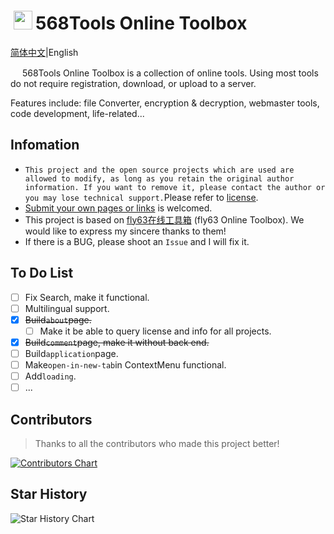 # <img height="30" style="margin: -3px 5px;" src="https://Tools.PJ568.eu.org/img/icon.svg"/>568Tools Online Toolbox

[简体中文](./README.md)|English

<img height="15" src="https://tools.PJ568.eu.org/img/icon.svg"/> 568Tools Online Toolbox is a collection of online tools. Using most tools do not require registration, download, or upload to a server.

Features include: file Converter, encryption & decryption, webmaster tools, code development, life-related...

## Infomation

* `This project and the open source projects which are used are allowed to modify, as long as you retain the original author information. If you want to remove it, please contact the author or you may lose technical support.`Please refer to [license](https://Tools.PJ568.eu.org/about).
* [Submit your own pages or links](https://Tools.PJ568.eu.org/application) is welcomed.
* This project is based on [fly63在线工具箱](https://github.com/mydearcc/tools) (fly63 Online Toolbox). We would like to express my sincere thanks to them!
* If there is a BUG, please shoot an `Issue` and I will fix it.

## To Do List
- [ ] Fix Search, make it functional.
- [ ] Multilingual support.
- [X] ~~Build`about`page.~~
  - [ ] Make it be able to query license and info for all projects.
- [X] ~~Build`comment`page, make it without back end.~~
- [ ] Build`application`page.
- [ ] Make`open-in-new-tab`in ContextMenu functional.
- [ ] Add`loading`.
- [ ] ...

## Contributors

> Thanks to all the contributors who made this project better!

[![Contributors Chart](https://contrib.rocks/image?repo=PJ-568/568tools)](https://github.com/PJ-568/568tools/graphs/contributors)

## Star History

![Star History Chart](https://api.star-history.com/svg?repos=PJ-568/568tools&type=Date)